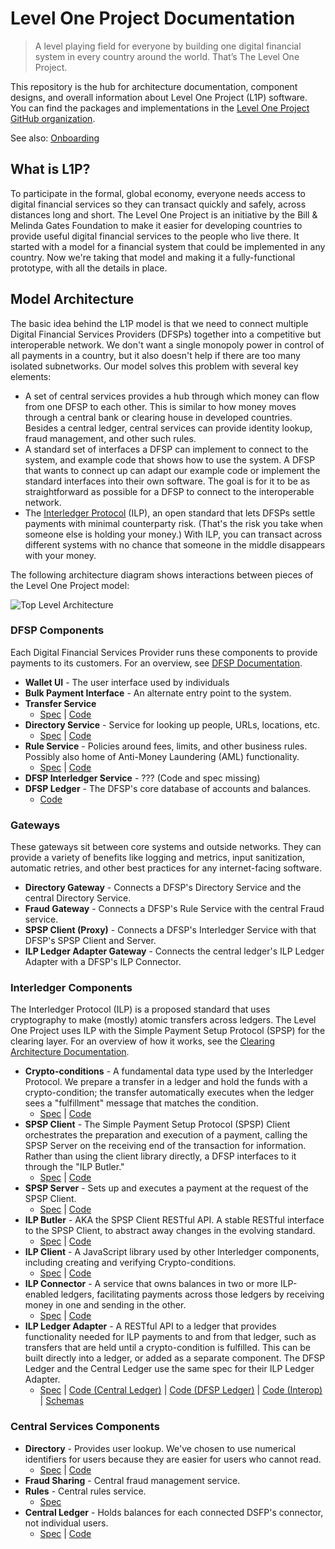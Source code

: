 # Level One Project Documentation
> A level playing field for everyone by building one digital financial system in every country around the world. That’s The Level One Project.

This repository is the hub for architecture documentation, component designs, and overall information about Level One Project (L1P) software. You can find the packages and implementations in the [Level One Project GitHub organization](https://github.com/LevelOneProject).

See also: [Onboarding](https://github.com/LevelOneProject/Docs/wiki/Onboarding)

## What is L1P?

To participate in the formal, global economy, everyone needs access to digital financial services so they can transact quickly and safely, across distances long and short. The Level One Project is an initiative by the Bill & Melinda Gates Foundation to make it easier for developing countries to provide useful digital financial services to the people who live there. It started with a model for a financial system that could be implemented in any country. Now we're taking that model and making it a fully-functional prototype, with all the details in place.

## Model Architecture

The basic idea behind the L1P model is that we need to connect multiple Digital Financial Services Providers (DFSPs) together into a competitive but interoperable network. We don't want a single monopoly power in control of all payments in a country, but it also doesn't help if there are too many isolated subnetworks. Our model solves this problem with several key elements:

- A set of central services provides a hub through which money can flow from one DFSP to each other. This is similar to how money moves through a central bank or clearing house in developed countries. Besides a central ledger, central services can provide identity lookup, fraud management, and other such rules.
- A standard set of interfaces a DFSP can implement to connect to the system, and example code that shows how to use the system. A DFSP that wants to connect up can adapt our example code or implement the standard interfaces into their own software. The goal is for it to be as straightforward as possible for a DFSP to connect to the interoperable network.
- The [Interledger Protocol](https://interledger.org/) (ILP), an open standard that lets DFSPs settle payments with minimal counterparty risk. (That's the risk you take when someone else is holding your money.) With ILP, you can transact across different systems with no chance that someone in the middle disappears with your money.

The following architecture diagram shows interactions between pieces of the Level One Project model:

![Top Level Architecture](Wiki/Demo%20Service%20Interactions.png)

### DFSP Components

Each Digital Financial Services Provider runs these components to provide payments to its customers. For an overview, see [DFSP Documentation](https://github.com/LevelOneProject/Docs/tree/master/DFSP).

- **Wallet UI** - The user interface used by individuals
- **Bulk Payment Interface** - An alternate entry point to the system.
- **Transfer Service**
    - [Spec](https://github.com/LevelOneProject/Docs/blob/master/DFSP/transfer.md) | [Code](https://github.com/LevelOneProject/dfsp-transfer)
- **Directory Service** - Service for looking up people, URLs, locations, etc.
    - [Spec](https://github.com/LevelOneProject/Docs/blob/master/DFSP/directory.md) | [Code](https://github.com/LevelOneProject/dfsp-directory)
- **Rule Service** - Policies around fees, limits, and other business rules. Possibly also home of Anti-Money Laundering (AML) functionality.
    - [Spec](https://github.com/LevelOneProject/Docs/blob/master/DFSP/rule.md) | [Code](https://github.com/LevelOneProject/dfsp-rule)
- **DFSP Interledger Service** - ??? (Code and spec missing)
- **DFSP Ledger** - The DFSP's core database of accounts and balances.
    - [Code](https://github.com/LevelOneProject/dfsp-ledger)

### Gateways

These gateways sit between core systems and outside networks. They can provide a variety of benefits like logging and metrics, input sanitization, automatic retries, and other best practices for any internet-facing software.

- **Directory Gateway** - Connects a DFSP's Directory Service and the central Directory Service.
- **Fraud Gateway** - Connects a DFSP's Rule Service with the central Fraud service.
- **SPSP Client (Proxy)** - Connects a DFSP's Interledger Service with that DFSP's SPSP Client and Server.
- **ILP Ledger Adapter Gateway** - Connects the central ledger's ILP Ledger Adapter with a DFSP's ILP Connector.

### Interledger Components

The Interledger Protocol (ILP) is a proposed standard that uses cryptography to make (mostly) atomic transfers across ledgers. The Level One Project uses ILP with the Simple Payment Setup Protocol (SPSP) for the clearing layer. For an overview of how it works, see the [Clearing Architecture Documentation](https://github.com/LevelOneProject/Docs/tree/master/ILP).

- **Crypto-conditions** - A fundamental data type used by the Interledger Protocol. We prepare a transfer in a ledger and hold the funds with a crypto-condition; the transfer automatically executes when the ledger sees a "fulfillment" message that matches the condition.
    - [Spec](https://github.com/interledger/rfcs/blob/master/0002-crypto-conditions/0002-crypto-conditions.md) | [Code](https://github.com/interledger/five-bells-condition)
- **SPSP Client** - The Simple Payment Setup Protocol (SPSP) Client orchestrates the preparation and execution of a payment, calling the SPSP Server on the receiving end of the transaction for information. Rather than using the client library directly, a DFSP interfaces to it through the "ILP Butler."
    - [Spec](https://github.com/LevelOneProject/ilp-spsp-client/blob/master/README.md) | [Code](https://github.com/LevelOneProject/ilp-spsp-client)
- **SPSP Server** - Sets up and executes a payment at the request of the SPSP Client.
    - [Spec](https://github.com/LevelOneProject/ilp-spsp-server/blob/master/README.md) | [Code](https://github.com/LevelOneProject/ilp-spsp-server)
- **ILP Butler** - AKA the SPSP Client RESTful API. A stable RESTful interface to the SPSP Client, to abstract away changes in the evolving standard.
    - [Spec](https://github.com/LevelOneProject/ilp-spsp-client-rest/blob/master/README.md) | [Code](https://github.com/LevelOneProject/ilp-spsp-client-rest)
- **ILP Client** - A JavaScript library used by other Interledger components, including creating and verifying Crypto-conditions.
    - [Spec](https://github.com/interledger/js-ilp/blob/master/README.md) | [Code](https://github.com/interledger/js-ilp)
- **ILP Connector** - A service that owns balances in two or more ILP-enabled ledgers, facilitating payments across those ledgers by receiving money in one and sending in the other.
    - [Spec](https://interledger.org/js-ilp-connector/apidoc/) | [Code](https://github.com/interledger/js-ilp-connector)
- **ILP Ledger Adapter** - A RESTful API to a ledger that provides functionality needed for ILP payments to and from that ledger, such as transfers that are held until a crypto-condition is fulfilled. This can be built directly into a ledger, or added as a separate component. The DFSP Ledger and the Central Ledger use the same spec for their ILP Ledger Adapter.
    - [Spec](https://github.com/LevelOneProject/Docs/blob/master/ILP/ledger-adapter.md) | [Code (Central Ledger)](https://github.com/LevelOneProject/central-ledger/tree/master/src/api) | [Code (DFSP Ledger)](https://github.com/LevelOneProject/dfsp-ledger/tree/master/service/ledger) | [Code (Interop)](https://github.com/LevelOneProject/interop-ilp-ledger) | [Schemas](https://github.com/LevelOneProject/ilp-schemas)

### Central Services Components

- **Directory** - Provides user lookup. We've chosen to use numerical identifiers for users because they are easier for users who cannot read.
    - [Spec](https://github.com/LevelOneProject/Docs/tree/master/CentralDirectory) | [Code](https://github.com/LevelOneProject/central-directory)
- **Fraud Sharing** - Central fraud management service.
- **Rules** - Central rules service.
    - [Spec](https://github.com/LevelOneProject/Docs/tree/master/CentralRules)
- **Central Ledger** - Holds balances for each connected DSFP's connector, not individual users.
    - [Spec](https://github.com/LevelOneProject/Docs/tree/master/CentralLedger) | [Code](https://github.com/LevelOneProject/central-ledger)

